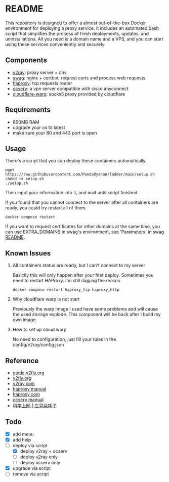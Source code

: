 # README

This repository is designed to offer a almost out-of-the-box Docker environment for deploying a proxy service. It includes an automated bash script that simplifies the process of fresh deployments, updates, and uninstallations. All you need is a domain name and a VPS, and you can start using these services conveniently and securely.

## Components

* [v2ray](https://github.com/v2fly/v2ray-core): proxy server + dns
* [swag](https://github.com/linuxserver/docker-swag): nginx + certbot, request certs and process web requests
* [haproxy](https://github.com/haproxy/haproxy): tcp requests router
* [ocserv](https://ocserv.gitlab.io/www/index.html): a vpn server compatible with cisco anyconnect
* [cloudflare-warp](https://developers.cloudflare.com/warp-client/get-started/linux/): socks5 proxy provided by cloudflare

## Requirements

* 600MB RAM
* upgrade your os to latest
* make sure your 80 and 443 port is open

## Usage

There's a script that you can deploy these containers automatically.

```shell
wget https://raw.githubusercontent.com/PandaRyshan/ladder/main/setup.sh
chmod +x setup.sh
./setup.sh
```

Then input your information into it, and wait until script finished.

If you found that you cannot connect to the server after all containers are ready, you could try restart all of them.

```shell
docker compose restart
```

If you want to request certificates for other domains at the same time, you can use EXTRA_DOMAINS in swag's environment, see 'Parameters' in swag [README](https://github.com/linuxserver/docker-swag).

## Known Issues

1. All containers status are ready, but I can't connect to my server

   Basiclly this will only happen after your first deploy. Sometimes you need to restart HAProxy. I'm still digging the reason.

   ```shell
   docker compose restart haproxy_tcp haproxy_http
   ```

2. Why cloudflare warp is not start

   Previously the warp image I used have some problems and will cause the used storage explode. This component will be back after I build my own image.

3. How to set up cloud warp

   No need to configuration, just fill your rules in the config/v2ray/config.json

## Reference

* [guide.v2fly.org](https://guide.v2fly.org/advanced/quic.html)
* [v2fly.org](https://www.v2fly.org/v5/config/inbound.html)
* [v2ray.com](https://www.v2ray.com/chapter_02/policy.html)
* [haproxy manual](https://docs.haproxy.org/dev/configuration.html)
* [haproxy.com](https://www.haproxy.com/documentation/hapee/latest/load-balancing/protocols/http-2/)
* [ocserv manual](https://ocserv.gitlab.io/www/manual.html)
* [科学上网 | 左耳朵耗子](https://haoel.github.io/#94-cloudflare-warp-%E5%8E%9F%E7%94%9F-ip)

## Todo

* [x] add menu
* [x] add help
* [ ] deploy via script
  * [x] deploy v2ray + ocserv
  * [ ] deploy v2ray only
  * [ ] deploy ocserv only
* [x] upgrade via script
* [ ] remove via script
